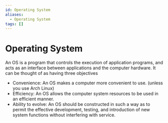 ```yaml
---
id: Operating System
aliases:
  - Operating System
tags: []
---
```


# Operating System
An OS is a program that controls the execution of application programs, and acts as an interface between applications and the computer hardware. It can be thought of as having three objectives
- Convenience: An OS makes a computer more convenient to use. (unless you use Arch Linux)
- Efficiency: An OS allows the computer system resources to be used in an efficient manner.
- Ability to evolve: An OS should be constructed in such a way as to permit the effective development, testing, and introduction of new system functions without interfering with service.
